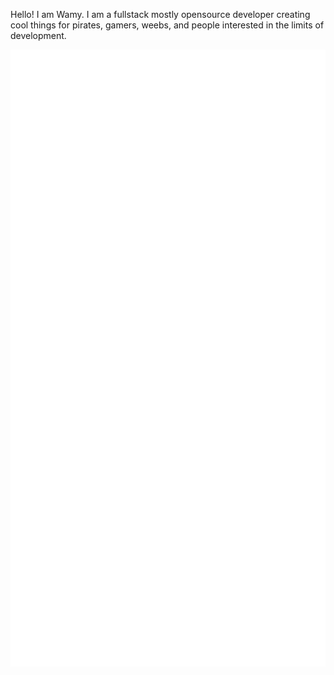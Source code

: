 Hello! I am Wamy. I am a fullstack mostly opensource developer creating cool things for pirates, gamers, weebs, and people interested in the limits of development.

![Metrics](/github-metrics.svg)
